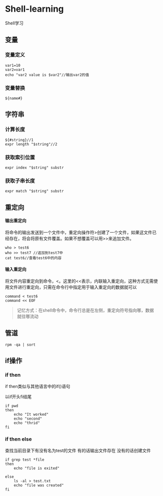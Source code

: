 # Shell-learning
Shell学习

## 变量
### 变量定义
~~~
var1=10
var2=var1
echo "var2 value is $var2"//输出var2的值
~~~
### 变量替换
```
${name#}
```

## 字符串
### 计算长度
```
${#string}//1
expr length "$string"//2
```

### 获取索引位置
```
expr index "$string" substr
```

### 获取子串长度
```
expr match "$string" substr
```

## 重定向


#### 输出重定向
将命令的输出发送到一个文件中，重定向操作符>创建了一个文件，如果这文件已经存在，将会将原有文件覆盖。如果不想覆盖可以用>>来追加文件。
~~~
who > test6
who >> test7 //追加到test7中
cat test6//查看test6中的内容
~~~
#### 输入重定向
将文件内容重定向到命令，<。这里的<<表示，内联输入重定向，这种方式无需使用文件进行重定向，只需在命令行中指定用于输入重定向的数据就可以
~~~
command < test6
command << EOF
~~~
>记忆方式：在shell命令中，命令行总是在左侧，重定向符号指向哪，数据就往哪流动

## 管道

~~~
rpm -qa | sort
~~~

## if操作

### if then
if then类似与其他语言中的if()语句

以if开头fi结尾
```
if pwd
then
	echo "It worked"
	echo "second"
	echo "thrid"
fi
```

### if then else
查找当前目录下有没有名为test的文件
有的话输出文件存在
没有的话创建文件
```
if grep test *file
then
	echo "file is exited"

else
	ls -al > test.txt
	echo "file was created"
fi
```

